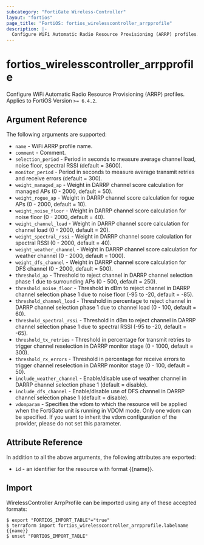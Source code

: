 ```yaml
---
subcategory: "FortiGate Wireless-Controller"
layout: "fortios"
page_title: "FortiOS: fortios_wirelesscontroller_arrpprofile"
description: |-
  Configure WiFi Automatic Radio Resource Provisioning (ARRP) profiles.
---
```


# fortios_wirelesscontroller_arrpprofile
Configure WiFi Automatic Radio Resource Provisioning (ARRP) profiles. Applies to FortiOS Version `>= 6.4.2`.

## Argument Reference

The following arguments are supported:

* `name` - WiFi ARRP profile name.
* `comment` - Comment.
* `selection_period` - Period in seconds to measure average channel load, noise floor, spectral RSSI (default = 3600).
* `monitor_period` - Period in seconds to measure average transmit retries and receive errors (default = 300).
* `weight_managed_ap` - Weight in DARRP channel score calculation for managed APs (0 - 2000, default = 50).
* `weight_rogue_ap` - Weight in DARRP channel score calculation for rogue APs (0 - 2000, default = 10).
* `weight_noise_floor` - Weight in DARRP channel score calculation for noise floor (0 - 2000, default = 40).
* `weight_channel_load` - Weight in DARRP channel score calculation for channel load (0 - 2000, default = 20).
* `weight_spectral_rssi` - Weight in DARRP channel score calculation for spectral RSSI (0 - 2000, default = 40).
* `weight_weather_channel` - Weight in DARRP channel score calculation for weather channel (0 - 2000, default = 1000).
* `weight_dfs_channel` - Weight in DARRP channel score calculation for DFS channel (0 - 2000, default = 500).
* `threshold_ap` - Threshold to reject channel in DARRP channel selection phase 1 due to surrounding APs (0 - 500, default = 250).
* `threshold_noise_floor` - Threshold in dBm to reject channel in DARRP channel selection phase 1 due to noise floor (-95 to -20, default = -85).
* `threshold_channel_load` - Threshold in percentage to reject channel in DARRP channel selection phase 1 due to channel load (0 - 100, default = 60).
* `threshold_spectral_rssi` - Threshold in dBm to reject channel in DARRP channel selection phase 1 due to spectral RSSI (-95 to -20, default = -65).
* `threshold_tx_retries` - Threshold in percentage for transmit retries to trigger channel reselection in DARRP monitor stage (0 - 1000, default = 300).
* `threshold_rx_errors` - Threshold in percentage for receive errors to trigger channel reselection in DARRP monitor stage (0 - 100, default = 50).
* `include_weather_channel` - Enable/disable use of weather channel in DARRP channel selection phase 1 (default = disable).
* `include_dfs_channel` - Enable/disable use of DFS channel in DARRP channel selection phase 1 (default = disable).
* `vdomparam` - Specifies the vdom to which the resource will be applied when the FortiGate unit is running in VDOM mode. Only one vdom can be specified. If you want to inherit the vdom configuration of the provider, please do not set this parameter.


## Attribute Reference

In addition to all the above arguments, the following attributes are exported:
* `id` - an identifier for the resource with format {{name}}.

## Import

WirelessController ArrpProfile can be imported using any of these accepted formats:
```
$ export "FORTIOS_IMPORT_TABLE"="true"
$ terraform import fortios_wirelesscontroller_arrpprofile.labelname {{name}}
$ unset "FORTIOS_IMPORT_TABLE"
```
